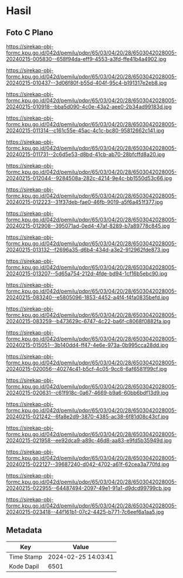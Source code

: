 # Hasil

## Foto C Plano

https://sirekap-obj-formc.kpu.go.id/042d/pemilu/pdpr/65/03/04/20/28/6503042028005-20240215-005830--658f94da-eff9-4553-a3fd-ffe41b4a4902.jpg

https://sirekap-obj-formc.kpu.go.id/042d/pemilu/pdpr/65/03/04/20/28/6503042028005-20240215-010437--3d06f80f-b55d-404f-95c4-b191317e2eb8.jpg

https://sirekap-obj-formc.kpu.go.id/042d/pemilu/pdpr/65/03/04/20/28/6503042028005-20240215-010918--bba5d090-4c0e-43a2-aee0-2b34ad99183d.jpg

https://sirekap-obj-formc.kpu.go.id/042d/pemilu/pdpr/65/03/04/20/28/6503042028005-20240215-011314--c161c55e-45ac-4c1c-bc80-95812662c141.jpg

https://sirekap-obj-formc.kpu.go.id/042d/pemilu/pdpr/65/03/04/20/28/6503042028005-20240215-011731--2c6d5e53-d8bd-41cb-ab70-28bfcffd8a20.jpg

https://sirekap-obj-formc.kpu.go.id/042d/pemilu/pdpr/65/03/04/20/28/6503042028005-20240215-012044--9284508a-282c-4214-9e4c-bb1550d53c66.jpg

https://sirekap-obj-formc.kpu.go.id/042d/pemilu/pdpr/65/03/04/20/28/6503042028005-20240215-012223--31f37deb-fae0-46fb-9019-a5f6a451f377.jpg

https://sirekap-obj-formc.kpu.go.id/042d/pemilu/pdpr/65/03/04/20/28/6503042028005-20240215-012908--395071ad-0ed4-47af-8289-b7a89778c845.jpg

https://sirekap-obj-formc.kpu.go.id/042d/pemilu/pdpr/65/03/04/20/28/6503042028005-20240215-013132--f2696a35-d6b4-434d-a3e2-912962fde873.jpg

https://sirekap-obj-formc.kpu.go.id/042d/pemilu/pdpr/65/03/04/20/28/6503042028005-20240215-013207--5d65a754-212d-4fde-bd94-1cf16b5ebc90.jpg

https://sirekap-obj-formc.kpu.go.id/042d/pemilu/pdpr/65/03/04/20/28/6503042028005-20240215-083240--e5805096-1853-4452-a4f4-f4fa0835befd.jpg

https://sirekap-obj-formc.kpu.go.id/042d/pemilu/pdpr/65/03/04/20/28/6503042028005-20240215-083259--b473629c-6747-4c22-ba6f-c8068f0882fa.jpg

https://sirekap-obj-formc.kpu.go.id/042d/pemilu/pdpr/65/03/04/20/28/6503042028005-20240215-015051--3b140dd4-ff47-4e6e-973a-0b995cca28dd.jpg

https://sirekap-obj-formc.kpu.go.id/042d/pemilu/pdpr/65/03/04/20/28/6503042028005-20240215-020056--40274c41-b5cf-4c05-9cc8-6af6581f99cf.jpg

https://sirekap-obj-formc.kpu.go.id/042d/pemilu/pdpr/65/03/04/20/28/6503042028005-20240215-020631--c61f918c-0a67-4669-b9a6-60bb6bdf13d9.jpg

https://sirekap-obj-formc.kpu.go.id/042d/pemilu/pdpr/65/03/04/20/28/6503042028005-20240215-021242--6fa8e2d9-3870-4385-ac38-6f81d08c43cf.jpg

https://sirekap-obj-formc.kpu.go.id/042d/pemilu/pdpr/65/03/04/20/28/6503042028005-20240215-021958--ee92dca9-a89c-46d8-aa83-e9fd5b35949d.jpg

https://sirekap-obj-formc.kpu.go.id/042d/pemilu/pdpr/65/03/04/20/28/6503042028005-20240215-022127--39687240-d042-4702-a61f-62cea3a770fd.jpg

https://sirekap-obj-formc.kpu.go.id/042d/pemilu/pdpr/65/03/04/20/28/6503042028005-20240215-022955--64487494-2097-49e1-91a1-d9dcd99799cb.jpg

https://sirekap-obj-formc.kpu.go.id/042d/pemilu/pdpr/65/03/04/20/28/6503042028005-20240215-023418--44f161b1-07c2-4425-b771-7c6eef6a1aa5.jpg


## Metadata

| Key        | Value               |
| ---------- | ------------------- |
| Time Stamp | 2024-02-25 14:03:41 |
| Kode Dapil | 6501                |



